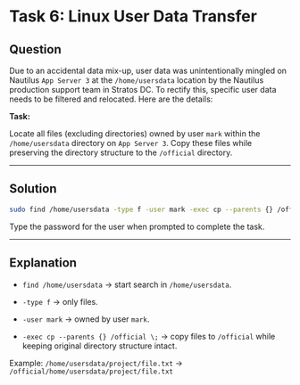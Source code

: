 # Task 6: Linux User Data Transfer

## Question

Due to an accidental data mix-up, user data was unintentionally mingled on Nautilus `App Server 3` at the `/home/usersdata` location by the Nautilus production support team in Stratos DC. To rectify this, specific user data needs to be filtered and relocated. Here are the details:

**Task:**  

Locate all files (excluding directories) owned by user `mark` within the `/home/usersdata` directory on `App Server 3`. Copy these files while preserving the directory structure to the `/official` directory.

---

## Solution

```bash
sudo find /home/usersdata -type f -user mark -exec cp --parents {} /official \;
```
Type the password for the user when prompted to complete the task.

---

## Explanation

- `find /home/usersdata` → start search in `/home/usersdata`.

- `-type f` → only files.

- `-user mark` → owned by user `mark`.

- `-exec cp --parents {} /official \;` → copy files to `/official` while keeping original directory structure intact.

Example: `/home/usersdata/project/file.txt` → `/official/home/usersdata/project/file.txt`
